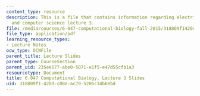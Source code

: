 ```yaml
---
content_type: resource
description: This is a file that contains information regarding electrical engineering
  and computer science lecture 3.
file: /media/courses/6-047-computational-biology-fall-2015/318809f1420dc08eac795206c14bbebd_MIT6_047F15_Lecture03.pdf
file_type: application/pdf
learning_resource_types:
- Lecture Notes
ocw_type: OCWFile
parent_title: Lecture Slides
parent_type: CourseSection
parent_uid: 235ee177-abe0-5071-e1f5-e47d55cfb1a3
resourcetype: Document
title: 6.047 Computational Biology, Lecture 3 Slides
uid: 318809f1-420d-c08e-ac79-5206c14bbebd
---
```

